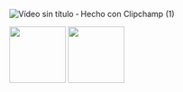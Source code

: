 
![Vídeo sin título ‐ Hecho con Clipchamp (1)](https://github.com/user-attachments/assets/61d4f718-cacc-4443-a2c2-cd5ff2482db2)

<img src="https://github.com/user-attachments/assets/149894fd-0b89-4f93-abc4-ae1aef488a92" width="100">
<img src="https://github.com/user-attachments/assets/a855c430-8043-49fb-bf9b-f740e412a385" width="100">






